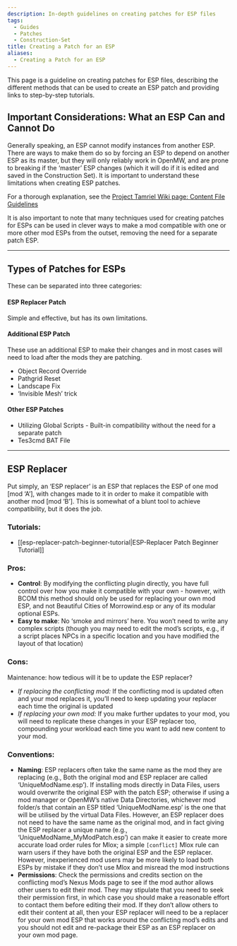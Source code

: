 ```yaml
---
description: In-depth guidelines on creating patches for ESP files
tags:
  - Guides
  - Patches
  - Construction-Set
title: Creating a Patch for an ESP
aliases:
  - Creating a Patch for an ESP
---
```

This page is a guideline on creating patches for ESP files, describing the different methods that can be used to create an ESP patch and providing links to step-by-step tutorials.
## Important Considerations: What an ESP Can and Cannot Do
Generally speaking, an ESP cannot modify instances from another ESP. There are ways to make them do so by forcing an ESP to depend on another ESP as its master, but they will only reliably work in OpenMW, and are prone to breaking if the ‘master’ ESP changes (which it will do if it is edited and saved in the Construction Set). It is important to understand these limitations when creating ESP patches.

For a thorough explanation, see the [Project Tamriel Wiki page: Content File Guidelines](https://wiki.project-tamriel.com/wiki/Content_File_Guidelines)

It is also important to note that many techniques used for creating patches for ESPs can be used in clever ways to make a mod compatible with one or more other mod ESPs from the outset, removing the need for a separate patch ESP.

***

## Types of Patches for ESPs
These can be separated into three categories:

#### ESP Replacer Patch
Simple and effective, but has its own limitations.

#### Additional ESP Patch
These use an additional ESP to make their changes and in most cases will need to load after the mods they are patching.
* Object Record Override
* Pathgrid Reset
* Landscape Fix
* ‘Invisible Mesh’ trick

#### Other ESP Patches
* Utilizing Global Scripts - Built-in compatibility without the need for a separate patch
* Tes3cmd BAT File

***

## ESP Replacer
Put simply, an ‘ESP replacer’ is an ESP that replaces the ESP of one mod [mod ‘A’], with changes made to it in order to make it compatible with another mod [mod ‘B’]. This is somewhat of a blunt tool to achieve compatibility, but it does the job. 

### Tutorials:
* [[esp-replacer-patch-beginner-tutorial|ESP-Replacer Patch Beginner Tutorial]]
### Pros:
* **Control**: By modifying the conflicting plugin directly, you have full control over how you make it compatible with your own - however, with BCOM this method should only be used for replacing your own mod ESP, and not Beautiful Cities of Morrowind.esp or any of its modular optional ESPs.
* **Easy to make**: No ‘smoke and mirrors’ here. You won’t need to write any complex scripts (though you may need to edit the mod’s scripts, e.g., if a script places NPCs in a specific location and you have modified the layout of that location)
### Cons:
Maintenance: how tedious will it be to update the ESP replacer?
* _If replacing the conflicting mod:_ If the conflicting mod is updated often and your mod replaces it, you’ll need to keep updating your replacer each time the original is updated
* _If replacing your own mod:_ If you make further updates to your mod, you will need to replicate these changes in your ESP replacer too, compounding your workload each time you want to add new content to your mod.

### Conventions:
* **Naming**: ESP replacers often take the same name as the mod they are replacing (e.g., Both the original mod and ESP replacer are called ‘UniqueModName.esp’). If installing mods directly in Data Files, users would overwrite the original ESP with the patch ESP; otherwise if using a mod manager or OpenMW’s native Data Directories, whichever mod folder/s that contain an ESP titled ‘UniqueModName.esp’ is the one that will be utilised by the virtual Data Files. However, an ESP replacer does not need to have the same name as the original mod, and in fact giving the ESP replacer a unique name (e.g., ‘UniqueModName_MyModPatch.esp’) can make it easier to create more accurate load order rules for Mlox; a simple `[conflict]` Mlox rule can warn users if they have both the original ESP and the ESP replacer. However, inexperienced mod users may be more likely to load both ESPs by mistake if they don’t use Mlox and misread the mod instructions
* **Permissions**: Check the permissions and credits section on the conflicting mod’s Nexus Mods page to see if the mod author allows other users to edit their mod. They may stipulate that you need to seek their permission first, in which case you should make a reasonable effort to contact them before editing their mod. If they don’t allow others to edit their content at all, then your ESP replacer will need to be a replacer for your own mod ESP that works around the conflicting mod’s edits and you should not edit and re-package their ESP as an ESP replacer on your own mod page.

